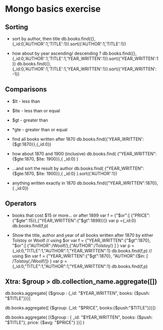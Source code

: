 # Mongo basics exercise 

## Sorting 
* sort by author, then title
db.books.find({},{_id:0,'AUTHOR':1,'TITLE':1}).sort({'AUTHOR':1,'TITLE':1})

* how about by year ascending/ descending ?
db.books.find({},{_id:0,'AUTHOR':1,'TITLE':1,'YEAR_WRITTEN':1}).sort({'YEAR_WRITTEN':1})
db.books.find({},{_id:0,'AUTHOR':1,'TITLE':1,'YEAR_WRITTEN':1}).sort({'YEAR_WRITTEN':-1})

## Comparisons
* $lt - less than 
* $lte - less than or equal
* $gt - greater than 
* *gte - greater than or equal

* find all books written after 1870 
db.books.find({'YEAR_WRITTEN':{$gt:1870}},{_id:0})

* how about 1870 and 1900 (inclusive) 
db.books.find( {"YEAR_WRITTEN":{$gte:1870, $lte: 1900}},{ _id:0} )

* …and sort the result by author
db.books.find( {"YEAR_WRITTEN":{$gte:1870, $lte: 1900}},{ _id:0} ).sort({'AUTHOR':1})

* anything written exactly in 1870
db.books.find({"YEAR_WRITTEN":1870},{ _id:0})

## Operators 
* books that cost $15 or more… or after 1899
var f = {"$or":[ {"PRICE":{"$gte":15}},{"YEAR_WRITTEN":{"$gt":1899}}]}
var p ={_id:0}
db.books.find(f,p)

* Show the title, author and year of all books written after 1870 by either Tolstoy or Woolf
// using $or 
var f = {"YEAR_WRITTEN":{"$gt":1870}, "$or":[ {"AUTHOR":/Woolf/},{"AUTHOR":/Tolstoy/} ] }
var p = {_id:0,"TITLE":1,"AUTHOR":1,"YEAR_WRITTEN":1}
db.books.find(f,p)
// using $in 
var f = {"YEAR_WRITTEN":{"$gt":1870}, "AUTHOR":{$in: [ /Tolstoy/,/Woolf/]} }
var p = {_id:0,"TITLE":1,"AUTHOR":1,"YEAR_WRITTEN":1}
db.books.find(f,p)

## Xtra: $group > db.collection_name.aggregate([])

db.books.aggregate[ {$group : {_id: "$YEAR_WRITTEN", books: {$push: "$TITLE"}}}]

db.books.aggregate([ {$group: {_id: "$PRICE", books:{$push:"$TITLE"}}}])

db.books.aggregate(
	[{$group : {
		_id: "$YEAR_WRITTEN", 
		books: {$push: "$TITLE"}, 
		price: {$avg: "$PRICE"}
	}}]
)